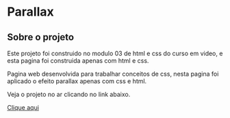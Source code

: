 # Parallax

## Sobre o projeto

Este projeto foi construido no modulo 03 de html e css do curso em video, e esta pagina foi construida apenas com html e css.

Pagina web desenvolvida para trabalhar conceitos de css, nesta pagina foi aplicado o efeito parallax apenas com css e html.

Veja o projeto no ar clicando no link abaixo.

<a href="https://viniciusdiasamorim.github.io/Parallax/" target="_blank">Clique aqui</a>
